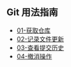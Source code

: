 ## Git 用法指南  

* [01-获取仓库](./01-获取仓库.md)
* [02-记录文件更新](./02-记录文件更新.md)  
* [03-查看提交历史](./03-查看提交历史.md)        
* [04-撤消操作](./04-撤消操作.md)    
